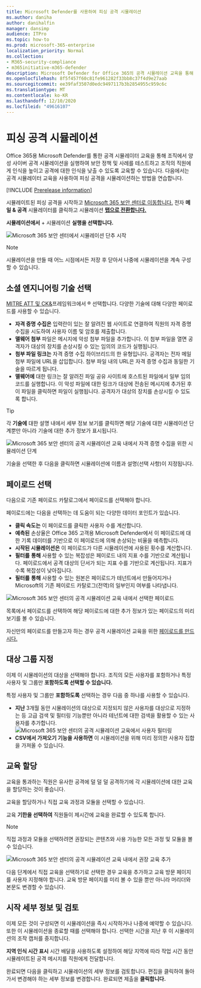 ```yaml
---
title: Microsoft Defender를 사용하여 피싱 공격 시뮬레이션
ms.author: daniha
author: danihalfin
manager: dansimp
audience: ITPro
ms.topic: how-to
ms.prod: microsoft-365-enterprise
localization_priority: Normal
ms.collection:
- M365-security-compliance
- m365initiative-m365-defender
description: Microsoft Defender for Office 365의 공격 시뮬레이션 교육을 통해 피싱 공격을 시뮬레이트하고 사용자를 피싱 방지에 대해 교육하는 방법을 학습합니다.
ms.openlocfilehash: 8f5f457f60c81fe961282f33bb8c37f4d9e27aab
ms.sourcegitcommit: ee39faf3507d0edc9497117b3b2854955c959c6c
ms.translationtype: MT
ms.contentlocale: ko-KR
ms.lasthandoff: 12/10/2020
ms.locfileid: "49616107"
---
```

# <a name="simulate-a-phishing-attack"></a>피싱 공격 시뮬레이션

Office 365용 Microsoft Defender를 통한 공격 시뮬레이터 교육을 통해 조직에서 양성 사이버 공격 시뮬레이션을 실행하여 보안 정책 및 사례를 테스트하고 조직의 직원에게 인식을 높이고 공격에 대한 인식을 낮출 수 있도록 교육할 수 있습니다. 다음에서는 공격 시뮬레이터 교육을 사용하여 피싱 공격을 시뮬레이션하는 방법을 연습합니다.

[!INCLUDE [Prerelease information](../includes/prerelease.md)]

시뮬레이트된 피싱 공격을 시작하고 [Microsoft 365 보안 센터로 이동합니다.](https://security.microsoft.com/) 전자 **메일 & 공격**  시뮬레이터를 클릭하고 시뮬레이션 [**탭으로 전환합니다.**](https://security.microsoft.com/attacksimulator?viewid=simulations)

**시뮬레이션에서** + 시뮬레이션 **실행을 선택합니다.**

![Microsoft 365 보안 센터에서 시뮬레이션 단추 시작](../../media/attack-sim-preview-launch.png)

> [!NOTE]
> 시뮬레이션을 만들 때 어느 시점에서든 저장 후 닫아서 나중에 시뮬레이션을 계속 구성할 수 있습니다.

## <a name="selecting-a-social-engineering-technique"></a>소셜 엔지니어링 기술 선택

[MITRE ATT 및 CK&](https://attack.mitre.org/techniques/enterprise/)프레임워크에서 ® 선택합니다. 다양한 기술에 대해 다양한 페이로드를 사용할 수 있습니다.

- **자격 증명 수집은** 입력란이 있는 잘 알려진 웹 사이트로 연결하여 직원의 자격 증명 수집을 시도하여 사용자 이름 및 암호를 제출합니다.
- **맬웨어 첨부** 파일은 메시지에 악성 첨부 파일을 추가합니다. 이 첨부 파일을 열면 공격자가 대상의 장치를 손상시킬 수 있는 임의의 코드가 실행됩니다.
- **첨부 파일 링크는** 자격 증명 수집 하이브리드의 한 유형입니다. 공격자는 전자 메일 첨부 파일에 URL을 삽입합니다. 첨부 파일 내의 URL은 자격 증명 수집과 동일한 기술을 따르게 됩니다.
- **맬웨어에** 대한 링크는 잘 알려진 파일 공유 사이트에 호스트된 파일에서 일부 임의 코드를 실행합니다. 이 악성 파일에 대한 링크가 대상에 전송된 메시지에 추가된 후 이 파일을 클릭하면 파일이 실행됩니다. 공격자가 대상의 장치를 손상시킬 수 있도록 합니다.

> [!TIP]
> 각 **기술에** 대한 설명 내에서 세부 정보 보기를 클릭하면 해당 기술에 대한 시뮬레이션 단계뿐만 아니라 기술에 대한 추가 정보가 표시됩니다.
>
> ![Microsoft 365 보안 센터의 공격 시뮬레이션 교육 내에서 자격 증명 수집을 위한 시뮬레이션 단계](../../media/attack-sim-preview-sim-steps.png)

기술을 선택한 후 다음을 클릭하면  시뮬레이션에 이름과 설명(선택 사항)이 지정됩니다.

## <a name="selecting-a-payload"></a>페이로드 선택

다음으로 기존 페이로드 카탈로그에서 페이로드를 선택해야 합니다.

페이로드에는 다음을 선택하는 데 도움이 되는 다양한 데이터 포인트가 있습니다.

- **클릭 속도는** 이 페이로드를 클릭한 사용자 수를 계산합니다.
- **예측된** 손상율은 Office 365 고객용 Microsoft Defender에서 이 페이로드에 대한 기록 데이터를 기반으로 이 페이로드에 의해 손상되는 비율을 예측합니다.
- **시작된 시뮬레이션은** 이 페이로드가 다른 시뮬레이션에 사용된 횟수를 계산합니다.
- **필터를** **통해** 사용할 수 있는 복잡성은 페이로드 내의 지표 수를 기반으로 계산됩니다. 페이로드에서 공격 대상의 단서가 되는 지표 수를 기반으로 계산됩니다. 지표가 수록 복잡성이 낮아집니다.
- **필터를** **통해** 사용할 수 있는 원본은 페이로드가 테넌트에서 만들어지거나 Microsoft의 기존 페이로드 카탈로그(전역)의 일부인지 여부를 나타냅니다.

![Microsoft 365 보안 센터의 공격 시뮬레이션 교육 내에서 선택한 페이로드](../../media/attack-sim-preview-select-payload.png)

목록에서 페이로드를 선택하여 해당 페이로드에 대한 추가 정보가 있는 페이로드의 미리 보기를 볼 수 있습니다.

자신만의 페이로드를 만들고자 하는 경우 공격 시뮬레이션 교육을 위한 [페이로드를 만드시다.](attack-simulation-training-payloads.md)

## <a name="audience-targeting"></a>대상 그룹 지정

이제 이 시뮬레이션의 대상을 선택해야 합니다. 조직의 모든  사용자를 포함하거나 특정 사용자 및 그룹만 **포함하도록 선택할 수 있습니다.**

특정 사용자 및 그룹만 **포함하도록** 선택하는 경우 다음 중 하나를 사용할 수 있습니다.

- **지난** 3개월 동안 시뮬레이션의 대상으로 지정되지 않은 사용자를 대상으로 지정하는 등 고급 검색 및 필터링 기능뿐만 아니라 테넌트에 대한 검색을 활용할 수 있는 사용자를 추가합니다.
  ![Microsoft 365 보안 센터의 공격 시뮬레이션 교육에서 사용자 필터링](../../media/attack-sim-preview-user-targeting.png)
- **CSV에서 가져오기 기능을 사용하면** 이 시뮬레이션을 위해 미리 정의한 사용자 집합을 가져올 수 있습니다.

## <a name="assigning-training"></a>교육 할당

교육을 통과하는 직원은 유사한 공격에 덜 덜 덜 공격하기에 각 시뮬레이션에 대한 교육을 할당하는 것이 좋습니다.

교육을 할당하거나 직접 교육 과정과 모듈을 선택할 수 있습니다.

교육 **기한을 선택하여** 직원들이 제시간에 교육을 완료할 수 있도록 합니다.

> [!NOTE]
> 직접 과정과 모듈을 선택하려면 권장되는 콘텐츠와 사용 가능한 모든 과정 및 모듈을 볼 수 있습니다.
>
> ![Microsoft 365 보안 센터의 공격 시뮬레이션 교육 내에서 권장 교육 추가](../../media/attack-sim-preview-add-training.png)

다음 단계에서 직접 교육을  선택하기로 선택한 경우 교육을 추가하고 교육 방문 페이지를 사용자 지정해야 합니다. 교육 방문 페이지를 미리 볼 수 있을 뿐만 아니라 머리더와 본문도 변경할 수 있습니다.

## <a name="launch-details-and-review"></a>시작 세부 정보 및 검토

이제 모든 것이 구성되면 이 시뮬레이션을 즉시 시작하거나 나중에 예약할 수 있습니다. 또한 이 시뮬레이션을 종료할 때를 선택해야 합니다. 선택한 시간을 지난 후 이 시뮬레이션의 조작 캡처를 중지합니다.

**지역 인식 시간 표시** 시간 배달을 사용하도록 설정하여 해당 지역에 따라 작업 시간 동안 시뮬레이트된 공격 메시지를 직원에게 전달합니다.

완료되면 다음을 클릭하고  시뮬레이션의 세부 정보를 검토합니다. 편집을  클릭하여 돌아가서 변경해야 하는 세부 정보를 변경합니다. 완료되면 제출을 **클릭합니다.**
